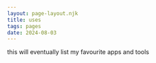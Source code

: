 ```yaml
---
layout: page-layout.njk
title: uses
tags: pages
date: 2024-08-03
---
```


this will eventually list my favourite apps and tools